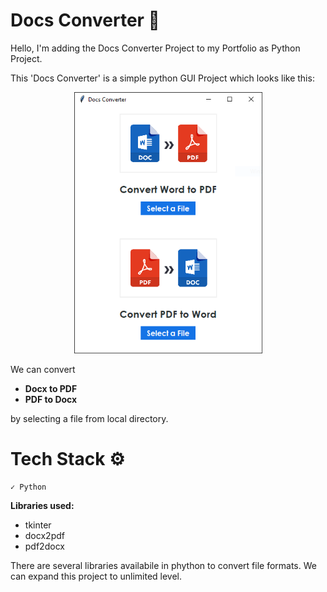 # Docs Converter 🔁

Hello,
I'm adding the Docs Converter Project to my Portfolio as Python Project.

This 'Docs Converter' is a simple python GUI Project which looks like this:

<p align="center"><img src="https://github.com/Azhar23S/Docs_Converter/blob/main/Docs%20Converter.PNG" alt="Docs Converter" width=301, height=418/></p>

We can convert 
- <b>Docx to PDF</b>
- <b>PDF to Docx</b>

by selecting a file from local directory.

# Tech Stack ⚙️

    ✓ Python
 <b>Libraries used:</b>
 - tkinter
 - docx2pdf
 - pdf2docx
 
 There are several libraries availabile in phython to convert file formats. We can expand this project to unlimited level.
